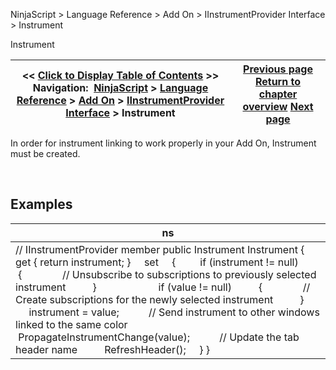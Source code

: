 ﻿


NinjaScript \> Language Reference \> Add On \> IInstrumentProvider Interface \> Instrument






















Instrument







| \<\< [Click to Display Table of Contents](iinstrumentprovider_instrument.md) \>\> **Navigation:**     [NinjaScript](ninjascript.md) \> [Language Reference](language_reference_wip.md) \> [Add On](add_on.md) \> [IInstrumentProvider Interface](iinstrumentprovider_interface.md) \> Instrument | [Previous page](iinstrumentprovider_interface.md) [Return to chapter overview](iinstrumentprovider_interface.md) [Next page](iintervalprovider_interface.md) |
| --- | --- |











In order for instrument linking to work properly in your Add On, Instrument must be created.


 


## 


## Examples




| ns |
| --- |
| // IInstrumentProvider member public Instrument Instrument {      get { return instrument; }      set      {          if (instrument !\= null)           {                // Unsubscribe to subscriptions to previously selected instrument           }                          if (value !\= null)           {                // Create subscriptions for the newly selected instrument           }             instrument \= value;            // Send instrument to other windows linked to the same color           PropagateInstrumentChange(value);            // Update the tab header name           RefreshHeader();      } } |









